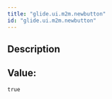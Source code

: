 ```yaml
---
title: "glide.ui.m2m.newbutton"
id: "glide.ui.m2m.newbutton"
---
```

## Description



## Value: 
```
true
```